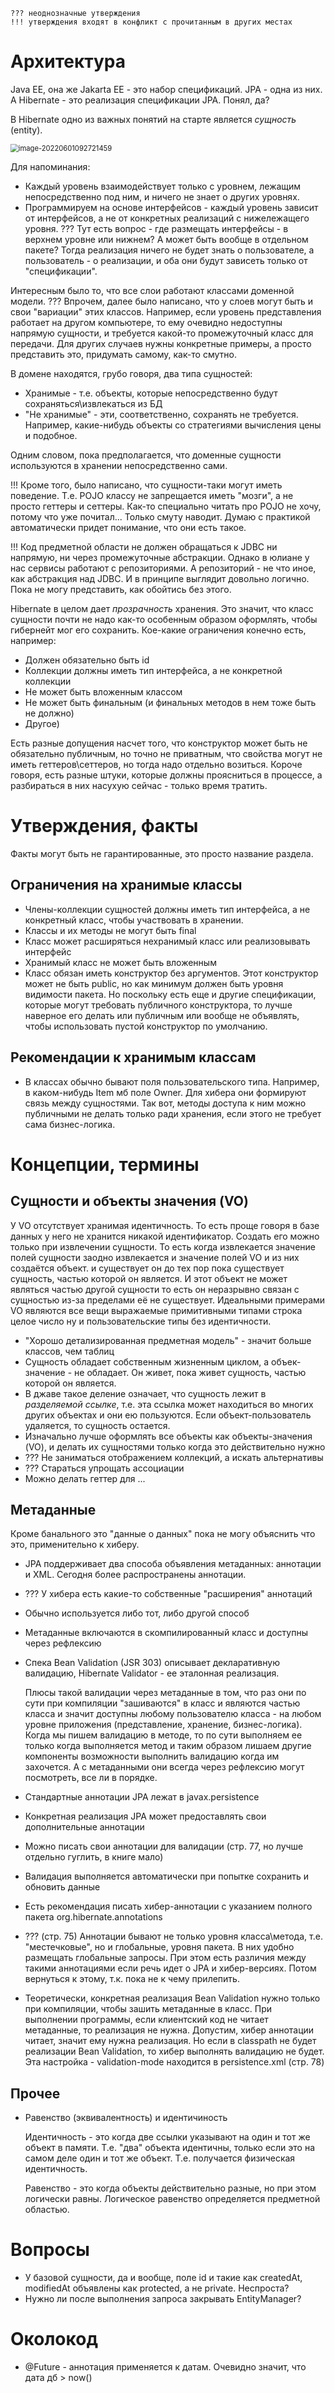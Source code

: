 ```
??? неоднозначные утверждения
!!! утверждения входят в конфликт с прочитанным в других местах
```



# Архитектура

Java EE, она же Jakarta EE - это набор спецификаций. JPA - одна из них. А Hibernate - это реализация спецификации JPA. Понял, да?

В Hibernate одно из важных понятий на старте является *сущность* (entity).

<img src="img/image-20220601092721459.png" alt="image-20220601092721459" style="zoom:80%;" />

Для напоминания:

* Каждый уровень взаимодействует только с уровнем, лежащим непосредственно под ним, и ничего не знает о других уровнях.
* Программируем на основе интерфейсов - каждый уровень зависит от интерфейсов, а не от конкретных реализаций с нижележащего уровня. ??? Тут есть вопрос - где размещать интерфейсы - в верхнем уровне или нижнем? А может быть вообще в отдельном пакете? Тогда реализация ничего не будет знать о пользователе, а пользователь - о реализации, и оба они будут зависеть только от "спецификации".

Интересным было то, что все слои работают классами доменной модели. ??? Впрочем, далее было написано, что у слоев могут быть и свои "вариации" этих классов. Например, если уровень представления работает на другом компьютере, то ему очевидно недоступны напрямую сущности, и требуется какой-то промежуточный класс для передачи. Для других случаев нужны конкретные примеры, а просто представить это, придумать самому, как-то смутно.

В домене находятся, грубо говоря, два типа сущностей:

* Хранимые - т.е. объекты, которые непосредственно будут сохраняться\извлекаться из БД
* "Не хранимые" - эти, соответственно, сохранять не требуется. Например, какие-нибудь объекты со стратегиями вычисления цены и подобное.

Одним словом, пока предполагается, что доменные сущности используются в хранении непосредственно сами.

!!! Кроме того, было написано, что сущности-таки могут иметь поведение. Т.е. POJO классу не запрещается иметь "мозги", а не просто геттеры и сеттеры. Как-то специально читать про POJO не хочу, потому что уже почитал... Только смуту наводит. Думаю с практикой автоматически придет понимание, что они есть такое.

!!! Код предметной области не должен обращаться к JDBC ни напрямую, ни через промежуточные абстракции. Однако в юлиане у нас сервисы работают с репозиториями. А репозиторий - не что иное, как абстракция над JDBC. И в принципе выглядит довольно логично. Пока не могу представить, как обойтись без этого.

Hibernate в целом дает *прозрачность* хранения. Это значит, что класс сущности почти не надо как-то особенным образом оформлять, чтобы гибернейт мог его сохранить. Кое-какие ограничения конечно есть, например:

* Должен обязательно быть id
* Коллекции должны иметь тип интерфейса, а не конкретной коллекции
* Не может быть вложенным классом
* Не может быть финальным (и финальных методов в нем тоже быть не должно)
* Другое)

Есть разные допущения насчет того, что конструктор может быть не обязательно публичным, но точно не приватным, что свойства могут не иметь геттеров\сеттеров, но тогда надо отдельно возиться. Короче говоря, есть разные штуки, которые должны проясниться в процессе, а разбираться в них насухую сейчас - только время тратить.





# Утверждения, факты

Факты могут быть не гарантированные, это просто название раздела.

## Ограничения на хранимые классы

* Члены-коллекции сущностей должны иметь тип интерфейса, а не конкретный класс, чтобы участвовать в хранении.
* Классы и их методы не могут быть final
* Класс может расширяться нехранимый класс или реализовывать интерфейс
* Хранимый класс не может быть вложенным
* Класс обязан иметь конструктор без аргументов. Этот конструктор может не быть public, но как минимум должен быть уровня видимости пакета. Но поскольку есть еще и другие спецификации, которые могут требовать публичного конструктора, то лучше наверное его делать или публичным или вообще не объявлять, чтобы использовать пустой конструктор по умолчанию.

## Рекомендации к хранимым классам

* В классах обычно бывают поля пользовательского типа. Например, в каком-нибудь Item мб поле Owner. Для хибера они формируют связь между сущностями. Так вот, методы доступа к ним можно публичными не делать только ради хранения, если этого не требует сама бизнес-логика.

# Концепции, термины

## Сущности и объекты значения (VO)

У VO отсутствует хранимая идентичность. То есть проще говоря в базе данных у него не хранится никакой идентификатор. Создать его можно только при извлечении сущности. То есть когда извлекается значение полей сущности заодно извлекается и значение полей VO и из них создаётся объект. и существует он до тех пор пока существует сущность, частью которой он является. И этот объект не может являться частью другой сущности то есть он неразрывно связан с сущностью из-за пределами её не существует. Идеальными примерами VO являются все вещи выражаемые примитивными типами строка целое число ну и пользовательские типы без идентичности.

* "Хорошо детализированная предметная модель" - значит больше классов, чем таблиц
* Сущность обладает собственным жизненным циклом, а объек-значение - не обладает. Он живет, пока живет сущность, частью которой он является.
* В джаве такое деление означает, что сущность лежит в *разделяемой ссылке*, т.е. эта ссылка может находиться во многих других объектах и они ею пользуются. Если объект-пользователь удаляется, то сущность остается.
* Изначально лучше оформлять все объекты как объекты-значения (VO), и делать их сущностями только когда это действительно нужно
* ??? Не заниматься отображением коллекций, а искать альтернативы
* ??? Стараться упрощать ассоциации
* Можно делать геттер для ...

## Метаданные

Кроме банального это "данные о данных" пока не могу объяснить что это, применительно к хиберу.

* JPA поддерживает два способа объявления метаданных: аннотации и XML. Сегодня более распространены аннотации.

* ??? У хибера есть какие-то собственные "расширения" аннотаций

* Обычно используется либо тот, либо другой способ

* Метаданные включаются в скомпилированный класс и доступны через рефлексию

* Спека Bean Validation (JSR 303) описывает декларативную валидацию, Hibernate Validator - ее эталонная реализация.

  Плюсы такой валидации через метаданные в том, что раз они по сути при компиляции "зашиваются" в класс и являются частью класса и значит доступны любому пользователю класса - на любом уровне приложения (представление, хранение, бизнес-логика). Когда мы пишем валидацию в методе, то по сути выполняем ее только когда выполняется метод и таким образом лишаем другие компоненты возможности выполнить валидацию когда им захочется. А с метаданными они всегда через рефлексию могут посмотреть, все ли в порядке.

* Стандартные аннотации JPA лежат в javax.persistence

* Конкретная реализация JPA может предоставлять свои дополнительные аннотации

* Можно писать свои аннотации для валидации (стр. 77, но лучше отдельно гуглить, в книге мало)

* Валидация выполняется автоматически при попытке сохранить и обновить данные

* Есть рекомендация писать хибер-аннотации с указанием полного пакета org.hibernate.annotations

* ??? (стр. 75) Аннотации бывают не только уровня класса\метода, т.е. "местечковые", но и глобальные, уровня пакета. В них удобно размещать глобальные запросы. При этом есть различия между такими аннотациями если речь идет о JPA и хибер-версиях. Потом вернуться к этому, т.к. пока не к чему прилепить.

* Теоретически, конкретная реализация Bean Validation нужно только при компиляции, чтобы зашить метаданные в класс. При выполнении программы, если клиентский код не читает метаданные, то реализация не нужна. Допустим, хибер аннотации читает, значит ему нужна реализация. Но если в classpath не будет реализации Bean Validation, то хибер выполнять валидацию не будет. Эта настройка - validation-mode находится в persistence.xml (стр. 78)

  

  

## Прочее

* Равенство (эквивалентность) и идентичиность

  Идентичность - это когда две ссылки указывают на один и тот же объект в памяти. Т.е. "два" объекта идентичны, только если это на самом деле один и тот же объект. Т.е. получается физическая идентичность.

  Равенство - это когда объекты действительно разные, но при этом логически равны. Логическое равенство определяется предметной областью.

# Вопросы

* У базовой сущности, да и вообще, поле id и такие как createdAt, modifiedAt объявлены как protected, а не private. Неспроста?
* Нужно ли после выполнения запроса закрывать EntityManager?

# Околокод

* @Future - аннотация применяется к датам. Очевидно значит, что дата дб > now()
